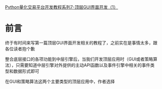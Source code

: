 [Python量化交易平台开发教程系列7-顶层GUI界面开发（1）](http://www.vnpy.org/basic-tutorial-7.html)

# 前言

终于有时间来写第一篇顶层GUI界面开发相关的教程了，之前实在是事情太多，跟各位读者抱个歉

整合底层接口的各项功能到中层引擎后，当我们开发顶层应用时（GUI或者策略算法），只需要知道中层引擎对外提供的主动API函数以及事件引擎中相关的事件类型和数据形式即可

在GUI和策略算法这两个主要类型的顶层应用中，作者选择